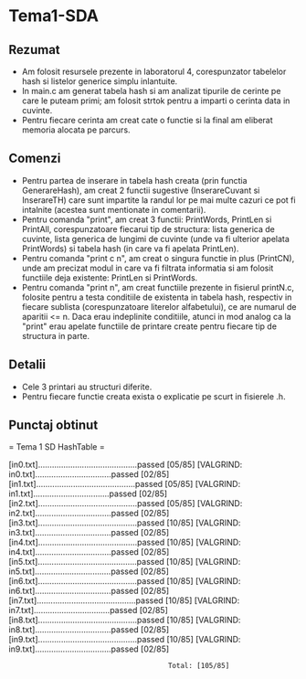 # Tema1-SDA

## Rezumat
- Am folosit resursele prezente in laboratorul 4, corespunzator tabelelor hash si listelor generice simplu inlantuite.
- In main.c am generat tabela hash si am analizat tipurile de cerinte pe care le puteam primi; am folosit strtok pentru
a imparti o cerinta data in cuvinte.
- Pentru fiecare cerinta am creat cate o functie si la final am eliberat memoria alocata pe parcurs.

## Comenzi
- Pentru partea de inserare in tabela hash creata (prin functia GenerareHash), am creat 2 functii sugestive (InserareCuvant si
InserareTH) care sunt impartite la randul lor pe mai multe cazuri ce pot fi intalnite (acestea sunt mentionate in comentarii).
- Pentru comanda "print", am creat 3 functii: PrintWords, PrintLen si PrintAll, corespunzatoare fiecarui tip de structura:
lista generica de cuvinte, lista generica de lungimi de cuvinte (unde va fi ulterior apelata PrintWords) si tabela hash
(in care va fi apelata PrintLen).
- Pentru comanda "print c n", am creat o singura functie in plus (PrintCN), unde am precizat modul in care va fi filtrata
informatia si am folosit functiile deja existente: PrintLen si PrintWords.
- Pentru comanda "print n", am creat functiile prezente in fisierul printN.c, folosite pentru a testa conditiile de
existenta in tabela hash, respectiv in fiecare sublista (corespunzatoare literelor alfabetului), ce are numarul de aparitii <= n.
Daca erau indeplinite conditiile, atunci in mod analog ca la "print" erau apelate functiile de printare create pentru fiecare tip
de structura in parte.

## Detalii
- Cele 3 printari au structuri diferite.
- Pentru fiecare functie creata exista o explicatie pe scurt in fisierele .h.

## Punctaj obtinut

= Tema 1 SD HashTable =

[in0.txt]...........................................passed  [05/85]
[VALGRIND: in0.txt].................................passed  [02/85]
[in1.txt]...........................................passed  [05/85]
[VALGRIND: in1.txt].................................passed  [02/85]
[in2.txt]...........................................passed  [05/85]
[VALGRIND: in2.txt].................................passed  [02/85]
[in3.txt]...........................................passed  [10/85]
[VALGRIND: in3.txt].................................passed  [02/85]
[in4.txt]...........................................passed  [10/85]
[VALGRIND: in4.txt].................................passed  [02/85]
[in5.txt]...........................................passed  [10/85]
[VALGRIND: in5.txt].................................passed  [02/85]
[in6.txt]...........................................passed  [10/85]
[VALGRIND: in6.txt].................................passed  [02/85]
[in7.txt]...........................................passed  [10/85]
[VALGRIND: in7.txt].................................passed  [02/85]
[in8.txt]...........................................passed  [10/85]
[VALGRIND: in8.txt].................................passed  [02/85]
[in9.txt]...........................................passed  [10/85]
[VALGRIND: in9.txt].................................passed  [02/85]

                                           Total: [105/85]

